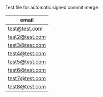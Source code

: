 Test file for automatic signed commit merge

| email |
| ------------- |
| test@test.com|
| test2@test.com|
| test3@test.com|
| test4@test.com|
| test5@test.com|
| test6@test.com|
| test7@test.com|
| test8@test.com|
